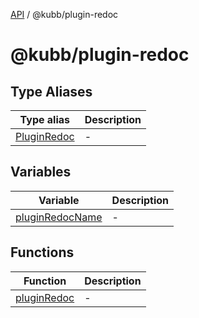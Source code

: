 [API](../../packages.md) / @kubb/plugin-redoc

# @kubb/plugin-redoc

## Type Aliases

| Type alias | Description |
| ------ | ------ |
| [PluginRedoc](type-aliases/PluginRedoc.md) | - |

## Variables

| Variable | Description |
| ------ | ------ |
| [pluginRedocName](variables/pluginRedocName.md) | - |

## Functions

| Function | Description |
| ------ | ------ |
| [pluginRedoc](functions/pluginRedoc.md) | - |
